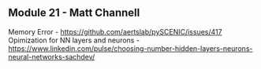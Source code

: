 Module 21 - Matt Channell
-----------------------------

Memory Error - https://github.com/aertslab/pySCENIC/issues/417
Opimization for NN layers and neurons - https://www.linkedin.com/pulse/choosing-number-hidden-layers-neurons-neural-networks-sachdev/
